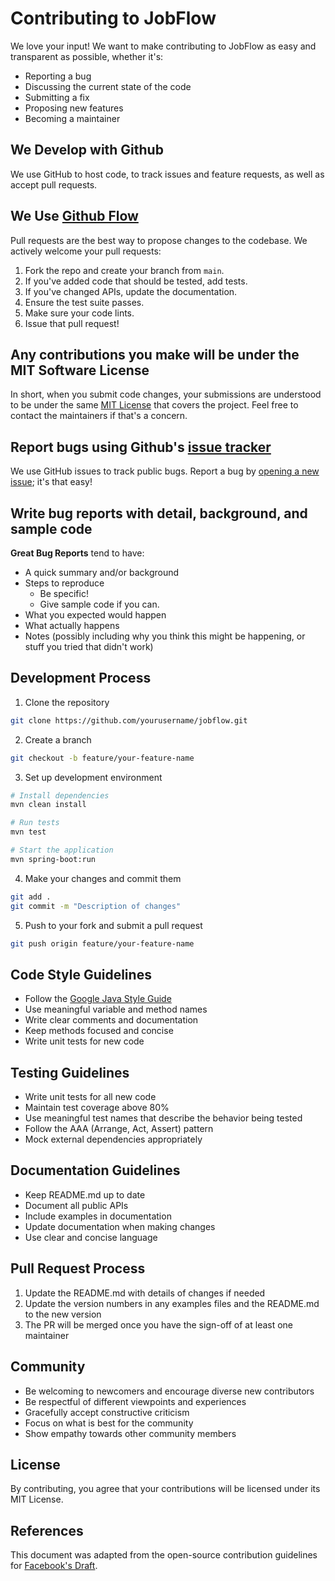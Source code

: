 # Contributing to JobFlow

We love your input! We want to make contributing to JobFlow as easy and transparent as possible, whether it's:

- Reporting a bug
- Discussing the current state of the code
- Submitting a fix
- Proposing new features
- Becoming a maintainer

## We Develop with Github
We use GitHub to host code, to track issues and feature requests, as well as accept pull requests.

## We Use [Github Flow](https://guides.github.com/introduction/flow/index.html)
Pull requests are the best way to propose changes to the codebase. We actively welcome your pull requests:

1. Fork the repo and create your branch from `main`.
2. If you've added code that should be tested, add tests.
3. If you've changed APIs, update the documentation.
4. Ensure the test suite passes.
5. Make sure your code lints.
6. Issue that pull request!

## Any contributions you make will be under the MIT Software License
In short, when you submit code changes, your submissions are understood to be under the same [MIT License](http://choosealicense.com/licenses/mit/) that covers the project. Feel free to contact the maintainers if that's a concern.

## Report bugs using Github's [issue tracker](https://github.com/yourusername/jobflow/issues)
We use GitHub issues to track public bugs. Report a bug by [opening a new issue](https://github.com/yourusername/jobflow/issues/new); it's that easy!

## Write bug reports with detail, background, and sample code

**Great Bug Reports** tend to have:

- A quick summary and/or background
- Steps to reproduce
  - Be specific!
  - Give sample code if you can.
- What you expected would happen
- What actually happens
- Notes (possibly including why you think this might be happening, or stuff you tried that didn't work)

## Development Process

1. Clone the repository
```bash
git clone https://github.com/yourusername/jobflow.git
```

2. Create a branch
```bash
git checkout -b feature/your-feature-name
```

3. Set up development environment
```bash
# Install dependencies
mvn clean install

# Run tests
mvn test

# Start the application
mvn spring-boot:run
```

4. Make your changes and commit them
```bash
git add .
git commit -m "Description of changes"
```

5. Push to your fork and submit a pull request
```bash
git push origin feature/your-feature-name
```

## Code Style Guidelines

- Follow the [Google Java Style Guide](https://google.github.io/styleguide/javaguide.html)
- Use meaningful variable and method names
- Write clear comments and documentation
- Keep methods focused and concise
- Write unit tests for new code

## Testing Guidelines

- Write unit tests for all new code
- Maintain test coverage above 80%
- Use meaningful test names that describe the behavior being tested
- Follow the AAA (Arrange, Act, Assert) pattern
- Mock external dependencies appropriately

## Documentation Guidelines

- Keep README.md up to date
- Document all public APIs
- Include examples in documentation
- Update documentation when making changes
- Use clear and concise language

## Pull Request Process

1. Update the README.md with details of changes if needed
2. Update the version numbers in any examples files and the README.md to the new version
3. The PR will be merged once you have the sign-off of at least one maintainer

## Community

- Be welcoming to newcomers and encourage diverse new contributors
- Be respectful of different viewpoints and experiences
- Gracefully accept constructive criticism
- Focus on what is best for the community
- Show empathy towards other community members

## License
By contributing, you agree that your contributions will be licensed under its MIT License.

## References
This document was adapted from the open-source contribution guidelines for [Facebook's Draft](https://github.com/facebook/draft-js/blob/a9316a723f9e918afde44dea68b5f9f39b7d9b00/CONTRIBUTING.md).
